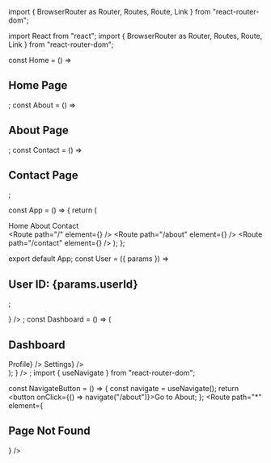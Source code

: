 import { BrowserRouter as Router, Routes, Route, Link } from "react-router-dom";

import React from "react";
import { BrowserRouter as Router, Routes, Route, Link } from "react-router-dom";

const Home = () => <h2>Home Page</h2>;
const About = () => <h2>About Page</h2>;
const Contact = () => <h2>Contact Page</h2>;

const App = () => {
  return (
    <Router>
      <nav>
        <Link to="/">Home</Link>
        <Link to="/about">About</Link>
        <Link to="/contact">Contact</Link>
      </nav>
      <Routes>
        <Route path="/" element={<Home />} />
        <Route path="/about" element={<About />} />
        <Route path="/contact" element={<Contact />} />
      </Routes>
    </Router>
  );
};

export default App;
const User = ({ params }) => <h2>User ID: {params.userId}</h2>;

<Routes>
  <Route path="/user/:userId" element={<User />} />
</Routes>;
const Dashboard = () => (
  <div>
    <h2>Dashboard</h2>
    <Routes>
      <Route path="profile" element={<h3>Profile</h3>} />
      <Route path="settings" element={<h3>Settings</h3>} />
    </Routes>
  </div>
);

<Routes>
  <Route path="/dashboard/*" element={<Dashboard />} />
</Routes>;
import { useNavigate } from "react-router-dom";

const NavigateButton = () => {
  const navigate = useNavigate();
  return <button onClick={() => navigate("/about")}>Go to About</button>;
};
<Route path="*" element={<h2>Page Not Found</h2>} />


